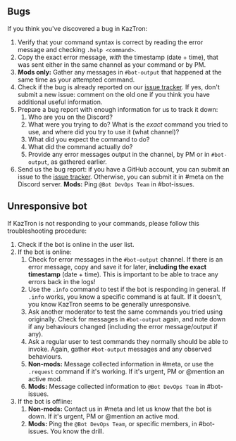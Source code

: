 ## Bugs

If you think you've discovered a bug in KazTron:

1. Verify that your command syntax is correct by reading the error message and checking `.help <command>`.
2. Copy the exact error message, *with* the timestamp (date + time), that was sent either in the same channel as your command or by PM.
3. **Mods only:** Gather any messages in `#bot-output` that happened at the same time as your attempted command.
4. Check if the bug is already reported on our [issue tracker](https://github.com/Worldbuilding/KazTron/issues). If yes, don't submit a new issue: comment on the old one if you think you have additional useful information.
4. Prepare a bug report with enough information for us to track it down:
    1. Who are you on the Discord?
    2. What were you trying to do? What is the *exact* command you tried to use, and where did you try to use it (what channel)?
    3. What did you expect the command to do?
    4. What did the command actually do?
    5. Provide any error messages output in the channel, by PM or in `#bot-output`, as gathered earlier.
5. Send us the bug report: if you have a GitHub account, you can submit an issue to the [issue tracker](https://github.com/Worldbuilding/KazTron/issues). Otherwise, you can submit it in #meta on the Discord server. **Mods:** Ping `@Bot DevOps Team` in #bot-issues.

## Unresponsive bot

If KazTron is not responding to your commands, please follow this troubleshooting procedure:

1. Check if the bot is online in the user list.
2. If the bot is online:
    1. Check for error messages in the `#bot-output` channel. If there is an error message, copy and save it for later, **including the exact timestamp** (date + time). This is important to be able to trace any errors back in the logs!
    2. Use the `.info` command to test if the bot is responding in general. If `.info` works, you know a specific command is at fault. If it doesn't, you know KazTron seems to be generally unresponsive.
    3. Ask another moderator to test the same commands you tried using originally. Check for messages in `#bot-output` again, and note down if any behaviours changed (including the error message/output if any).
    4. Ask a regular user to test commands they normally should be able to invoke. Again, gather `#bot-output` messages and any observed behaviours.
    5. **Non-mods:** Message collected information in #meta, or use the `.request` command if it's working. If it's urgent, PM or @mention an active mod.
    6. **Mods:** Message collected information to `@Bot DevOps Team` in #bot-issues.
3. If the bot is offline:
    1. **Non-mods:** Contact us in #meta and let us know that the bot is down. If it's urgent, PM or @mention an active mod.
    2. **Mods:** Ping the `@Bot DevOps Team`, or specific members, in #bot-issues. You know the drill.
